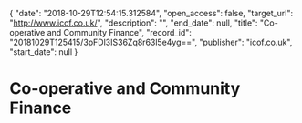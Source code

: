 {
  "date": "2018-10-29T12:54:15.312584", 
  "open_access": false, 
  "target_url": "http://www.icof.co.uk/", 
  "description": "", 
  "end_date": null, 
  "title": "Co-operative and Community Finance", 
  "record_id": "20181029T125415/3pFDl3IS36Zq8r63l5e4yg==", 
  "publisher": "icof.co.uk", 
  "start_date": null
}

# Co-operative and Community Finance

